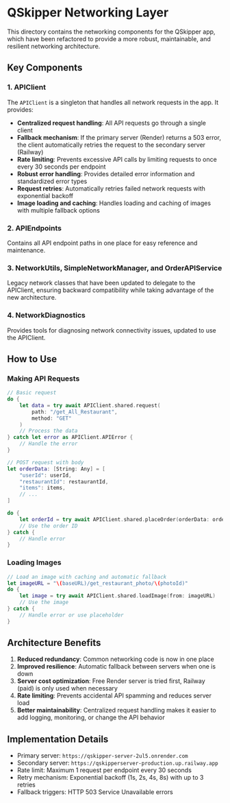 # QSkipper Networking Layer

This directory contains the networking components for the QSkipper app, which have been refactored to provide a more robust, maintainable, and resilient networking architecture.

## Key Components

### 1. APIClient

The `APIClient` is a singleton that handles all network requests in the app. It provides:

- **Centralized request handling**: All API requests go through a single client
- **Fallback mechanism**: If the primary server (Render) returns a 503 error, the client automatically retries the request to the secondary server (Railway)
- **Rate limiting**: Prevents excessive API calls by limiting requests to once every 30 seconds per endpoint
- **Robust error handling**: Provides detailed error information and standardized error types
- **Request retries**: Automatically retries failed network requests with exponential backoff
- **Image loading and caching**: Handles loading and caching of images with multiple fallback options

### 2. APIEndpoints

Contains all API endpoint paths in one place for easy reference and maintenance.

### 3. NetworkUtils, SimpleNetworkManager, and OrderAPIService

Legacy network classes that have been updated to delegate to the APIClient, ensuring backward compatibility while taking advantage of the new architecture.

### 4. NetworkDiagnostics

Provides tools for diagnosing network connectivity issues, updated to use the APIClient.

## How to Use

### Making API Requests

```swift
// Basic request
do {
    let data = try await APIClient.shared.request(
        path: "/get_All_Restaurant",
        method: "GET"
    )
    // Process the data
} catch let error as APIClient.APIError {
    // Handle the error
}

// POST request with body
let orderData: [String: Any] = [
    "userId": userId,
    "restaurantId": restaurantId,
    "items": items,
    // ...
]

do {
    let orderId = try await APIClient.shared.placeOrder(orderData: orderData)
    // Use the order ID
} catch {
    // Handle error
}
```

### Loading Images

```swift
// Load an image with caching and automatic fallback
let imageURL = "\(baseURL)/get_restaurant_photo/\(photoId)"
do {
    let image = try await APIClient.shared.loadImage(from: imageURL)
    // Use the image
} catch {
    // Handle error or use placeholder
}
```

## Architecture Benefits

1. **Reduced redundancy**: Common networking code is now in one place
2. **Improved resilience**: Automatic fallback between servers when one is down
3. **Server cost optimization**: Free Render server is tried first, Railway (paid) is only used when necessary
4. **Rate limiting**: Prevents accidental API spamming and reduces server load
5. **Better maintainability**: Centralized request handling makes it easier to add logging, monitoring, or change the API behavior

## Implementation Details

- Primary server: `https://qskipper-server-2ul5.onrender.com`
- Secondary server: `https://qskipperserver-production.up.railway.app`
- Rate limit: Maximum 1 request per endpoint every 30 seconds
- Retry mechanism: Exponential backoff (1s, 2s, 4s, 8s) with up to 3 retries
- Fallback triggers: HTTP 503 Service Unavailable errors 